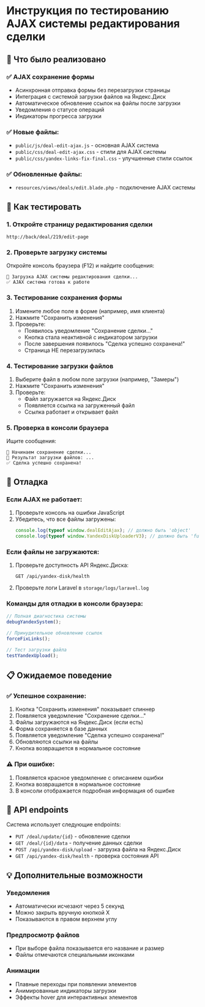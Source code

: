 # Инструкция по тестированию AJAX системы редактирования сделки

## 🎯 Что было реализовано

### ✅ AJAX сохранение формы
- Асинхронная отправка формы без перезагрузки страницы
- Интеграция с системой загрузки файлов на Яндекс.Диск
- Автоматическое обновление ссылок на файлы после загрузки
- Уведомления о статусе операций
- Индикаторы прогресса загрузки

### ✅ Новые файлы:
- `public/js/deal-edit-ajax.js` - основная AJAX система
- `public/css/deal-edit-ajax.css` - стили для AJAX системы
- `public/css/yandex-links-fix-final.css` - улучшенные стили ссылок

### ✅ Обновленные файлы:
- `resources/views/deals/edit.blade.php` - подключение AJAX системы

## 🧪 Как тестировать

### 1. Откройте страницу редактирования сделки
```
http://back/deal/219/edit-page
```

### 2. Проверьте загрузку системы
Откройте консоль браузера (F12) и найдите сообщения:
```
🔧 Загрузка AJAX системы редактирования сделки...
✅ AJAX система готова к работе
```

### 3. Тестирование сохранения формы
1. Измените любое поле в форме (например, имя клиента)
2. Нажмите "Сохранить изменения"
3. Проверьте:
   - Появилось уведомление "Сохранение сделки..."
   - Кнопка стала неактивной с индикатором загрузки
   - После завершения появилось "Сделка успешно сохранена!"
   - Страница НЕ перезагрузилась

### 4. Тестирование загрузки файлов
1. Выберите файл в любом поле загрузки (например, "Замеры")
2. Нажмите "Сохранить изменения"
3. Проверьте:
   - Файл загружается на Яндекс.Диск
   - Появляется ссылка на загруженный файл
   - Ссылка работает и открывает файл

### 5. Проверка в консоли браузера
Ищите сообщения:
```
🚀 Начинаем сохранение сделки...
📁 Результат загрузки файлов: ...
✅ Сделка успешно сохранена!
```

## 🔧 Отладка

### Если AJAX не работает:
1. Проверьте консоль на ошибки JavaScript
2. Убедитесь, что все файлы загружены:
   ```javascript
   console.log(typeof window.dealEditAjax); // должно быть 'object'
   console.log(typeof window.YandexDiskUploaderV3); // должно быть 'function'
   ```

### Если файлы не загружаются:
1. Проверьте доступность API Яндекс.Диска:
   ```
   GET /api/yandex-disk/health
   ```
2. Проверьте логи Laravel в `storage/logs/laravel.log`

### Команды для отладки в консоли браузера:
```javascript
// Полная диагностика системы
debugYandexSystem();

// Принудительное обновление ссылок
forceFixLinks();

// Тест загрузки файла
testYandexUpload();
```

## 📋 Ожидаемое поведение

### ✅ Успешное сохранение:
1. Кнопка "Сохранить изменения" показывает спиннер
2. Появляется уведомление "Сохранение сделки..."
3. Файлы загружаются на Яндекс.Диск (если есть)
4. Форма сохраняется в базе данных
5. Появляется уведомление "Сделка успешно сохранена!"
6. Обновляются ссылки на файлы
7. Кнопка возвращается в нормальное состояние

### ⚠️ При ошибке:
1. Появляется красное уведомление с описанием ошибки
2. Кнопка возвращается в нормальное состояние
3. В консоли отображается подробная информация об ошибке

## 🚀 API endpoints

Система использует следующие endpoints:
- `PUT /deal/update/{id}` - обновление сделки
- `GET /deal/{id}/data` - получение данных сделки
- `POST /api/yandex-disk/upload` - загрузка файла на Яндекс.Диск
- `GET /api/yandex-disk/health` - проверка состояния API

## 💡 Дополнительные возможности

### Уведомления
- Автоматически исчезают через 5 секунд
- Можно закрыть вручную кнопкой X
- Показываются в правом верхнем углу

### Предпросмотр файлов
- При выборе файла показывается его название и размер
- Файлы отмечаются специальными иконками

### Анимации
- Плавные переходы при появлении элементов
- Анимированные индикаторы загрузки
- Эффекты hover для интерактивных элементов
